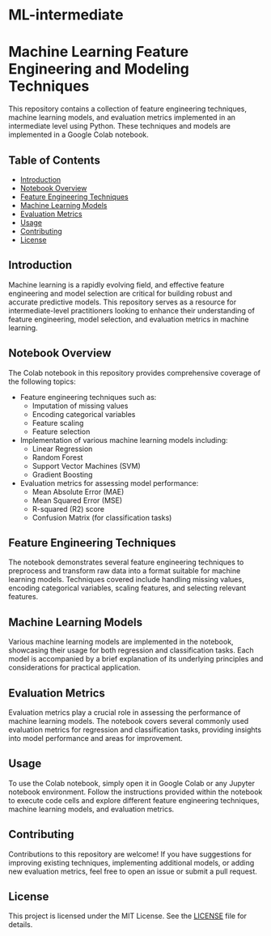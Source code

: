 # ML-intermediate

# Machine Learning Feature Engineering and Modeling Techniques

This repository contains a collection of feature engineering techniques, machine learning models, and evaluation metrics implemented in an intermediate level using Python. These techniques and models are implemented in a Google Colab notebook.

## Table of Contents

- [Introduction](#introduction)
- [Notebook Overview](#notebook-overview)
- [Feature Engineering Techniques](#feature-engineering-techniques)
- [Machine Learning Models](#machine-learning-models)
- [Evaluation Metrics](#evaluation-metrics)
- [Usage](#usage)
- [Contributing](#contributing)
- [License](#license)

## Introduction

Machine learning is a rapidly evolving field, and effective feature engineering and model selection are critical for building robust and accurate predictive models. This repository serves as a resource for intermediate-level practitioners looking to enhance their understanding of feature engineering, model selection, and evaluation metrics in machine learning.

## Notebook Overview

The Colab notebook in this repository provides comprehensive coverage of the following topics:

- Feature engineering techniques such as:
  - Imputation of missing values
  - Encoding categorical variables
  - Feature scaling
  - Feature selection
- Implementation of various machine learning models including:
  - Linear Regression
  - Random Forest
  - Support Vector Machines (SVM)
  - Gradient Boosting
- Evaluation metrics for assessing model performance:
  - Mean Absolute Error (MAE)
  - Mean Squared Error (MSE)
  - R-squared (R2) score
  - Confusion Matrix (for classification tasks)

## Feature Engineering Techniques

The notebook demonstrates several feature engineering techniques to preprocess and transform raw data into a format suitable for machine learning models. Techniques covered include handling missing values, encoding categorical variables, scaling features, and selecting relevant features.

## Machine Learning Models

Various machine learning models are implemented in the notebook, showcasing their usage for both regression and classification tasks. Each model is accompanied by a brief explanation of its underlying principles and considerations for practical application.

## Evaluation Metrics

Evaluation metrics play a crucial role in assessing the performance of machine learning models. The notebook covers several commonly used evaluation metrics for regression and classification tasks, providing insights into model performance and areas for improvement.

## Usage

To use the Colab notebook, simply open it in Google Colab or any Jupyter notebook environment. Follow the instructions provided within the notebook to execute code cells and explore different feature engineering techniques, machine learning models, and evaluation metrics.

## Contributing

Contributions to this repository are welcome! If you have suggestions for improving existing techniques, implementing additional models, or adding new evaluation metrics, feel free to open an issue or submit a pull request.

## License

This project is licensed under the MIT License. See the [LICENSE](LICENSE) file for details.
